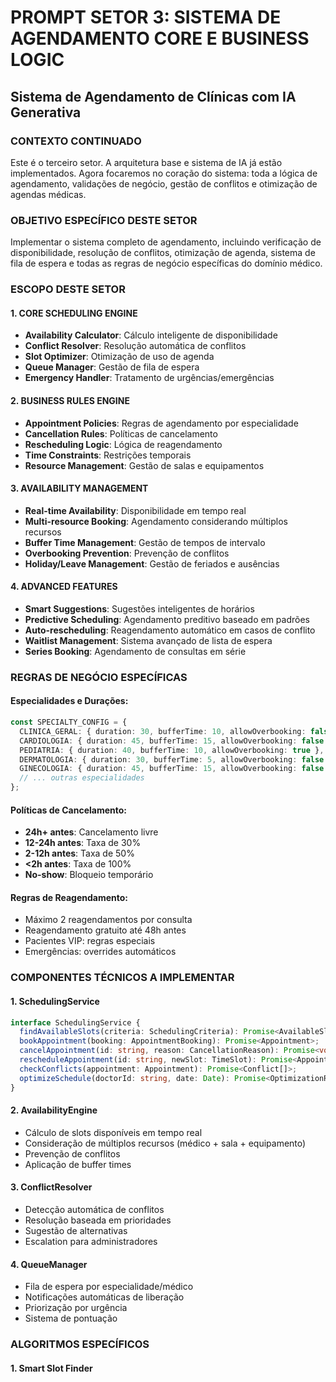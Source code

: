 # PROMPT SETOR 3: SISTEMA DE AGENDAMENTO CORE E BUSINESS LOGIC
## Sistema de Agendamento de Clínicas com IA Generativa

### CONTEXTO CONTINUADO
Este é o terceiro setor. A arquitetura base e sistema de IA já estão implementados. Agora focaremos no coração do sistema: toda a lógica de agendamento, validações de negócio, gestão de conflitos e otimização de agendas médicas.

### OBJETIVO ESPECÍFICO DESTE SETOR
Implementar o sistema completo de agendamento, incluindo verificação de disponibilidade, resolução de conflitos, otimização de agenda, sistema de fila de espera e todas as regras de negócio específicas do domínio médico.

### ESCOPO DESTE SETOR

#### 1. CORE SCHEDULING ENGINE
- **Availability Calculator**: Cálculo inteligente de disponibilidade
- **Conflict Resolver**: Resolução automática de conflitos
- **Slot Optimizer**: Otimização de uso de agenda
- **Queue Manager**: Gestão de fila de espera
- **Emergency Handler**: Tratamento de urgências/emergências

#### 2. BUSINESS RULES ENGINE
- **Appointment Policies**: Regras de agendamento por especialidade
- **Cancellation Rules**: Políticas de cancelamento
- **Rescheduling Logic**: Lógica de reagendamento
- **Time Constraints**: Restrições temporais
- **Resource Management**: Gestão de salas e equipamentos

#### 3. AVAILABILITY MANAGEMENT
- **Real-time Availability**: Disponibilidade em tempo real
- **Multi-resource Booking**: Agendamento considerando múltiplos recursos
- **Buffer Time Management**: Gestão de tempos de intervalo
- **Overbooking Prevention**: Prevenção de conflitos
- **Holiday/Leave Management**: Gestão de feriados e ausências

#### 4. ADVANCED FEATURES
- **Smart Suggestions**: Sugestões inteligentes de horários
- **Predictive Scheduling**: Agendamento preditivo baseado em padrões
- **Auto-rescheduling**: Reagendamento automático em casos de conflito
- **Waitlist Management**: Sistema avançado de lista de espera
- **Series Booking**: Agendamento de consultas em série

### REGRAS DE NEGÓCIO ESPECÍFICAS

#### Especialidades e Durações:
```typescript
const SPECIALTY_CONFIG = {
  CLINICA_GERAL: { duration: 30, bufferTime: 10, allowOverbooking: false },
  CARDIOLOGIA: { duration: 45, bufferTime: 15, allowOverbooking: false },
  PEDIATRIA: { duration: 40, bufferTime: 10, allowOverbooking: true },
  DERMATOLOGIA: { duration: 30, bufferTime: 5, allowOverbooking: false },
  GINECOLOGIA: { duration: 45, bufferTime: 15, allowOverbooking: false },
  // ... outras especialidades
};
```

#### Políticas de Cancelamento:
- **24h+ antes**: Cancelamento livre
- **12-24h antes**: Taxa de 30%
- **2-12h antes**: Taxa de 50%
- **<2h antes**: Taxa de 100%
- **No-show**: Bloqueio temporário

#### Regras de Reagendamento:
- Máximo 2 reagendamentos por consulta
- Reagendamento gratuito até 48h antes
- Pacientes VIP: regras especiais
- Emergências: overrides automáticos

### COMPONENTES TÉCNICOS A IMPLEMENTAR

#### 1. SchedulingService
```typescript
interface SchedulingService {
  findAvailableSlots(criteria: SchedulingCriteria): Promise<AvailableSlot[]>;
  bookAppointment(booking: AppointmentBooking): Promise<Appointment>;
  cancelAppointment(id: string, reason: CancellationReason): Promise<void>;
  rescheduleAppointment(id: string, newSlot: TimeSlot): Promise<Appointment>;
  checkConflicts(appointment: Appointment): Promise<Conflict[]>;
  optimizeSchedule(doctorId: string, date: Date): Promise<OptimizationResult>;
}
```

#### 2. AvailabilityEngine
- Cálculo de slots disponíveis em tempo real
- Consideração de múltiplos recursos (médico + sala + equipamento)
- Prevenção de conflitos
- Aplicação de buffer times

#### 3. ConflictResolver
- Detecção automática de conflitos
- Resolução baseada em prioridades
- Sugestão de alternativas
- Escalation para administradores

#### 4. QueueManager
- Fila de espera por especialidade/médico
- Notificações automáticas de liberação
- Priorização por urgência
- Sistema de pontuação

### ALGORITMOS ESPECÍFICOS

#### 1. Smart Slot Finder
```typescript